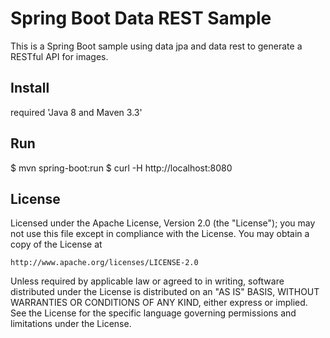 Spring Boot Data REST Sample
============================

This is a Spring Boot sample using data jpa and data rest to generate a RESTful API for images.

Install
-------

required 'Java 8 and Maven 3.3'

Run
---

$ mvn spring-boot:run
$ curl -H http://localhost:8080

License
-------

Licensed under the Apache License, Version 2.0 (the "License");
you may not use this file except in compliance with the License.
You may obtain a copy of the License at

    http://www.apache.org/licenses/LICENSE-2.0

Unless required by applicable law or agreed to in writing, software
distributed under the License is distributed on an "AS IS" BASIS,
WITHOUT WARRANTIES OR CONDITIONS OF ANY KIND, either express or implied.
See the License for the specific language governing permissions and
limitations under the License.
